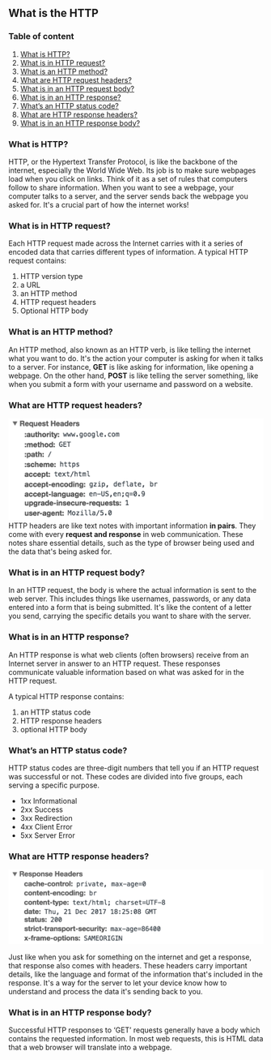 ## What is the HTTP

### Table of content
1. [What is HTTP?](#what-is-http)
2. [What is in HTTP request?](#what-is-in-http-request)
3. [What is an HTTP method?](#what-is-an-http-method)
4. [What are HTTP request headers?](#what-are-http-request-headers)
5. [What is in an HTTP request body?](#what-is-in-an-http-request-body)
6. [What is in an HTTP response?](#what-is-in-an-http-response)
7. [What’s an HTTP status code?](#whats-an-http-status-code)
8. [What are HTTP response headers?](#what-are-http-response-headers)
9. [What is in an HTTP response body?](#what-is-in-an-http-response-body)

### What is HTTP?
HTTP, or the Hypertext Transfer Protocol, is like the backbone of the internet, especially the World Wide Web. Its job is to make sure webpages load when you click on links. Think of it as a set of rules that computers follow to share information. When you want to see a webpage, your computer talks to a server, and the server sends back the webpage you asked for. It's a crucial part of how the internet works!

### What is in HTTP request?
Each HTTP request made across the Internet carries with it a series of encoded data that carries different types of information. A typical HTTP request contains:
1. HTTP version type
2. a URL
3. an HTTP method
4. HTTP request headers
5. Optional HTTP body
   
### What is an HTTP method?
An HTTP method, also known as an HTTP verb, is like telling the internet what you want to do. It's the action your computer is asking for when it talks to a server. For instance, **GET** is like asking for information, like opening a webpage. On the other hand, **POST** is like telling the server something, like when you submit a form with your username and password on a website.

### What are HTTP request headers?
![HTTP request body](../picture/http-request-headers.png)
HTTP headers are like text notes with important information **in pairs**. They come with every **request and response** in web communication. These notes share essential details, such as the type of browser being used and the data that's being asked for.

### What is in an HTTP request body?
In an HTTP request, the body is where the actual information is sent to the web server. This includes things like usernames, passwords, or any data entered into a form that is being submitted. It's like the content of a letter you send, carrying the specific details you want to share with the server.

### What is in an HTTP response?
An HTTP response is what web clients (often browsers) receive from an Internet server in answer to an HTTP request. These responses communicate valuable information based on what was asked for in the HTTP request.

A typical HTTP response contains:

1. an HTTP status code
2. HTTP response headers
3. optional HTTP body

### What’s an HTTP status code?
HTTP status codes are three-digit numbers that tell you if an HTTP request was successful or not. These codes are divided into five groups, each serving a specific purpose.

- 1xx Informational
- 2xx Success
- 3xx Redirection
- 4xx Client Error
- 5xx Server Error

### What are HTTP response headers?
![HTTP response headers](../picture/http-response-headers.png)

Just like when you ask for something on the internet and get a response, that response also comes with headers. These headers carry important details, like the language and format of the information that's included in the response. It's a way for the server to let your device know how to understand and process the data it's sending back to you.

### What is in an HTTP response body?
Successful HTTP responses to ‘GET’ requests generally have a body which contains the requested information. In most web requests, this is HTML data that a web browser will translate into a webpage.